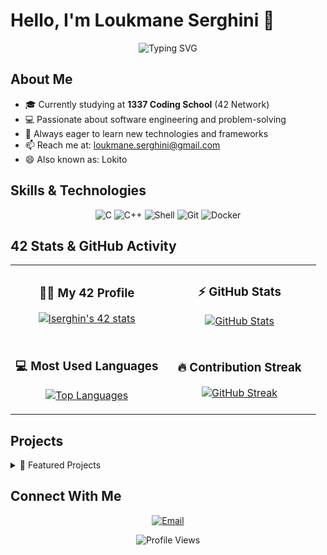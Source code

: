 
# Hello, I'm Loukmane Serghini 👋

<div align="center">
  <img src="https://readme-typing-svg.herokuapp.com?font=Fira+Code&pause=1000&color=2BF723&width=435&lines=Software+Engineering+Student;1337+Coding+School;Always+learning+new+things" alt="Typing SVG" />
</div>

## About Me
- 🎓 Currently studying at **1337 Coding School** (42 Network)
- 💻 Passionate about software engineering and problem-solving
- 🌱 Always eager to learn new technologies and frameworks
- 📫 Reach me at: loukmane.serghini@gmail.com
- 😄 Also known as: Lokito

## Skills & Technologies
<p align="center">
  <img src="https://img.shields.io/badge/C-00599C?style=for-the-badge&logo=c&logoColor=white" alt="C" />
  <img src="https://img.shields.io/badge/C%2B%2B-00599C?style=for-the-badge&logo=c%2B%2B&logoColor=white" alt="C++" />
  <img src="https://img.shields.io/badge/Shell_Script-121011?style=for-the-badge&logo=gnu-bash&logoColor=white" alt="Shell" />
  <img src="https://img.shields.io/badge/Git-F05032?style=for-the-badge&logo=git&logoColor=white" alt="Git" />
  <img src="https://img.shields.io/badge/Docker-2496ED?style=for-the-badge&logo=docker&logoColor=white" alt="Docker" />
</p>

## 42 Stats & GitHub Activity
<table>
  <tr>
    <td width="50%">
      <h3 align="center">🧑‍💻 My 42 Profile</h3>
      <p align="center">
        <a href="https://github.com/oakoudad/badge42">
          <img src="https://badge.mediaplus.ma/greenbinary/lserghin" alt="lserghin's 42 stats" />
        </a>
      </p>
    </td>
    <td width="50%">
      <h3 align="center">⚡ GitHub Stats</h3>
      <p align="center">
        <a href="https://github.com/anuraghazra/github-readme-stats">
          <img src="https://github-readme-stats.vercel.app/api?username=lserghin&show_icons=true&theme=radical" alt="GitHub Stats" />
        </a>
      </p>
    </td>
  </tr>
  <tr>
    <td width="50%">
      <h3 align="center">💻 Most Used Languages</h3>
      <p align="center">
        <a href="https://github.com/anuraghazra/github-readme-stats">
          <img src="https://github-readme-stats.vercel.app/api/top-langs/?username=lserghin&layout=compact&theme=radical" alt="Top Languages" />
        </a>
      </p>
    </td>
    <td width="50%">
      <h3 align="center">🔥 Contribution Streak</h3>
      <p align="center">
        <a href="https://github.com/DenverCoder1/github-readme-streak-stats">
          <img src="https://github-readme-streak-stats.herokuapp.com/?user=lserghin&theme=radical" alt="GitHub Streak" />
        </a>
      </p>
    </td>
  </tr>
</table>

## Projects
<details>
  <summary>📁 Featured Projects</summary>
  <br>
  
  <a href="https://github.com/lserghin/minishell">
    <img align="center" src="https://github-readme-stats.vercel.app/api/pin/?username=lserghin&repo=minishell&theme=radical" />
  </a>
  <a href="https://github.com/lserghin/cub3d">
    <img align="center" src="https://github-readme-stats.vercel.app/api/pin/?username=lserghin&repo=cub3d&theme=radical" />
  </a>
</details>

## Connect With Me
<p align="center">
  <a href="mailto:loukmane.serghini@gmail.com">
    <img src="https://img.shields.io/badge/Email-D14836?style=for-the-badge&logo=gmail&logoColor=white" alt="Email"/>
  </a>
</p>

<div align="center">
  <img src="https://komarev.com/ghpvc/?username=lserghin&color=green" alt="Profile Views"/>
</div>
